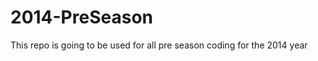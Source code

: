2014-PreSeason
==============

This repo is going to be used for all pre season coding for the 2014 year
